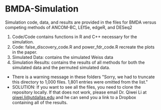 # BMDA-Simulation

Simulation code, data, and results are provided in the files for BMDA versus competing methods of ANCOM-BC, LEfSe, edgeR, and DESeq2 

1.  Code/Code contains functions in R and C++ necessary for the simulation.
2.  Code: false_discovery_code.R and power_fdr_code.R recreate the plots in the paper.
3.  Simulated Data: contains the simulated Weiss data
4.  Simulation Results: contains the results of all methods for both the simulated data and the permuted simulated data. 
  - There is a warning message in these folders "Sorry, we had to truncate this directory to 1,000 files. 1,801 entries were omitted from the list."
  - SOLUTION: If you want to see all the files, you need to clone the repository locally. If that does not work, please email Dr. Qiwei Li at qiwei.li@utdallas.edu and he can send you a link to a Dropbox containing all of the results. 
